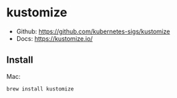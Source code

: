 # kustomize

- Github: https://github.com/kubernetes-sigs/kustomize
- Docs: https://kustomize.io/

## Install

Mac:

```
brew install kustomize
```
